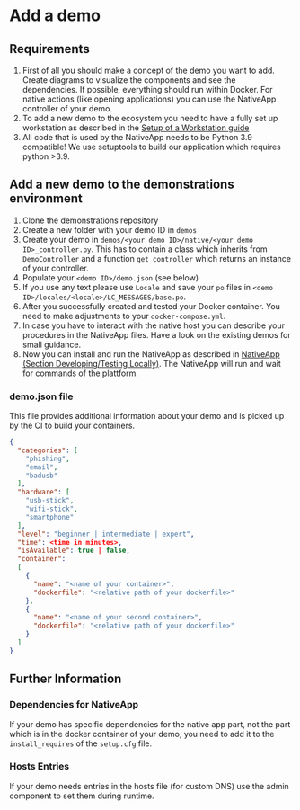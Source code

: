 # Add a demo

## Requirements

1.  First of all you should make a concept of the demo you want to add.
    Create diagrams to visualize the components and see the
    dependencies. If possible, everything should run within Docker. For
    native actions (like opening applications) you can use the NativeApp
    controller of your demo.
2.  To add a new demo to the ecosystem you need to have a fully set up
    workstation as described in the [Setup of a Workstation
    guide](setup/client_setup.html)
3.  All code that is used by the NativeApp needs to be Python 3.9
    compatible! We use setuptools to build our application which
    requires python \>3.9.


## Add a new demo to the demonstrations environment

1.  Clone the demonstrations repository
2.  Create a new folder with your demo ID in `demos`
3.  Create your demo in
    `demos/<your demo ID>/native/<your demo ID>_controller.py`. This has
    to contain a class which inherits from
    `DemoController` and a function `get_controller` which returns an
    instance of your controller.
4.  Populate your `<demo ID>/demo.json` (see below)
5.  If you use any text please use
    `Locale` and save your `po` files in
    `<demo ID>/locales/<locale>/LC_MESSAGES/base.po`.
6.  After you successfully created and tested your Docker container. You
    need to make adjustments to your `docker-compose.yml`.
7.  In case you have to interact with the native host you can describe
    your procedures in the NativeApp files. Have a look on the existing
    demos for small guidance.
8.  Now you can install and run the NativeApp as described in [NativeApp
    (Section Developing/Testing
    Locally)](nativeapp.html#debugging-and-testing-locally). The
    NativeApp will run and wait for commands of the plattform.

### demo.json file

This file provides additional information about your demo and is picked
up by the CI to build your containers.

``` json
{
  "categories": [
    "phishing",
    "email",
    "badusb"
  ],
  "hardware": [
    "usb-stick",
    "wifi-stick",
    "smartphone"
  ],
  "level": "beginner | intermediate | expert",
  "time": <time in minutes>,
  "isAvailable": true | false,
  "container":
  [
    {
      "name": "<name of your container>",
      "dockerfile": "<relative path of your dockerfile>"
    },
    {
      "name": "<name of your second container>",
      "dockerfile": "<relative path of your dockerfile>"
    }
  ]
}
```

## Further Information

### Dependencies for NativeApp

If your demo has specific dependencies for the native app part, not the
part which is in the docker container of your demo, you need to add it
to the `install_requires` of the `setup.cfg` file.

### Hosts Entries

If your demo needs entries in the hosts file (for custom DNS) use the
admin component to set them during runtime.
